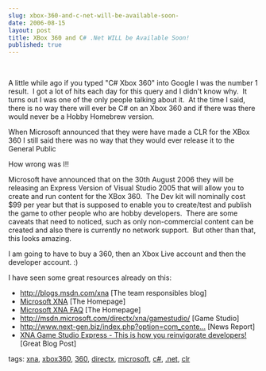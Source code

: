 ```yaml
---
slug: xbox-360-and-c-net-will-be-available-soon-
date: 2006-08-15
layout: post
title: XBox 360 and C# .Net WILL be Available Soon!
published: true
---
```

<p> </p> <p>A little while ago if you typed "C# Xbox 360" into Google I was the number 1 result.  I got a lot of hits each day for this query and I didn't know why.  It turns out I was one of the only people talking about it.  At the time I said, there is no way there will ever be C# on an Xbox 360 and if there was there would never be a Hobby Homebrew version.</p> <p>When Microsoft announced that they were have made a CLR for the XBox 360 I still said there was no way that they would ever release it to the General Public</p> <p>How wrong was I!!</p> <p>Microsoft have announced that on the 30th August 2006 they will be releasing an Express Version of Visual Studio 2005 that will allow you to create and run content for the XBox 360.  The Dev kit will nominally cost $99 per year but that is supposed to enable you to create/test and publish the game to other people who are hobby developers.  There are some caveats that need to noticed, such as only non-commercial content can be created and also there is currently no network support.  But other than that, this looks amazing.</p> <p>I am going to have to buy a 360, then an Xbox Live account and then the developer account. :)</p> <p>I have seen some great resources already on this:</p> <ul> <li>
<a href="http://blogs.msdn.com/xna">http://blogs.msdn.com/xna</a> [The team responsibles blog]  </li>
<li>
<a href="http://www.microsoft.com/xna/">Microsoft XNA</a> [The Homepage]  </li>
<li>
<a href="http://www.microsoft.com/xna/faq/">Microsoft XNA FAQ</a> [The Homepage]  </li>
<li>
<a href="http://msdn.microsoft.com/directx/xna/gamestudio/"></a><a href="http://msdn.microsoft.com/directx/xna/gamestudio/"></a><a href="http://msdn.microsoft.com/directx/xna/gamestudio/"></a><a href="http://msdn.microsoft.com/directx/xna/gamestudio/">http://msdn.microsoft.com/directx/xna/gamestudio/</a> [Game Studio]  </li>
<li>
<a href="http://www.next-gen.biz/index.php?option=com_content&amp;task=view&amp;id=3627&amp;Itemid=2">http://www.next-gen.biz/index.php?option=com_conte...</a> [News Report]  </li>
<li>
<a href="http://blogs.msdn.com/lokeuei/archive/2006/08/14/699906.aspx">XNA Game Studio Express - This is how you reinvigorate developers!</a> [Great Blog Post]</li>
</ul> <p>tags: <a href="http://www.kinlan.co.uk/tag/xna" rel="tag">xna</a>, <a href="http://www.kinlan.co.uk/tag/xbox360" rel="tag">xbox360</a>, <a href="http://www.kinlan.co.uk/tag/360" rel="tag">360</a>, <a href="http://www.kinlan.co.uk/tag/directx" rel="tag">directx</a>, <a href="http://www.kinlan.co.uk/tag/microsoft" rel="tag">microsoft</a>, <a href="http://www.kinlan.co.uk/tag/c#" rel="tag">c#</a>, <a href="http://www.kinlan.co.uk/tag/.net" rel="tag">.net</a>, <a href="http://www.kinlan.co.uk/tag/clr" rel="tag">clr</a></p><div class="blogger-post-footer"><img class="posterous_download_image" src="https://blogger.googleusercontent.com/tracker/8109338-115567308437951881?l=www.kinlan.co.uk%2Findex.html" height="1" alt="" width="1" /></div>

